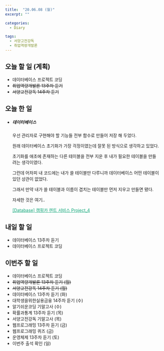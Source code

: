 ```yaml
---
title:  "20.06.08 (월)"
excerpt: ""

categories:
  - Diary

tags:
  - 서양고전강독
  - 취업역량개발론
---
```


## 오늘 할 일 (계획)

- 데이터베이스 프로젝트 코딩
- ~~취업역량개발론 13주차 듣기~~
- ~~서양고전강독 14주차 듣기~~

## 오늘 한 일

- ##### 데이터베이스

  우선 관리자로 구현해야 할 기능들 전부 함수로 만들어 저장 해 두었다.

  원래 데이터베이스 초기화가 가장 걱정이였는데 잘못 된 방식으로 생각하고 있었다.

  초기화를 애초에 존재하는 다른 테이블을 전부 지운 후 내가 필요한 테이블을 만들려는 생각이였다.

  그런데 어차피 내 코드에는 내가 쓸 테이블만 다루니까 데이터베이스 어떤 테이블이 있던 상관이 없었다.

  그래서 만약 내가 쓸 테이블과 이름이 겹치는 테이블만 먼저 지우고 만들면 됐다.

  자세한 것은 여기..

  <a href="https://nam-ki-bok.github.io/3-1/database/Database_Project_4/" style="color:#0FA678">[Database] 캠핑카 렌트 서비스 Project_4</a>

  

## 내일 할 일

- 데이터베이스 13주차 듣기
- 데이터베이스 프로젝트 코딩

## 이번주 할 일

- 데이터베이스 프로젝트 코딩
- ~~취업역량개발론 13주차 듣기 (월)~~
- ~~서양고전강독 14주차 듣기 (월)~~
- 데이터베이스 13주차 듣기 (화)
- 대학생을위한실용금융 14주차 듣기 (수)
- 알기쉬운코딩 기말고사 (수)
- 확률과통계 13주차 듣기 (목)
- 서양고전강독 기말고사 (목)
- 웹프로그래밍 13주차 듣기 (금)
- 웹프로그래밍 퀴즈 (금)
- 운영체제 13주차 듣기 (토)
- 이번주 출석 확인 (일)


